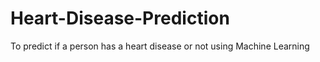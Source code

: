 # Heart-Disease-Prediction
To predict if a person has a heart disease or not using Machine Learning
